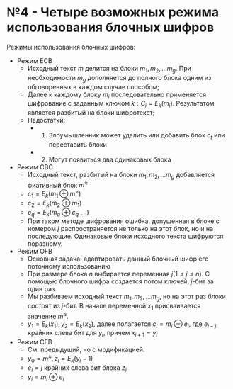# №4 - Четыре возможных режима использования блочных шифров

Режимы использования блочных шифров:
- Режим ЕСВ
	- Исходный текст $m$ делится на блоки $m_{1},m_{2},\dots m_{g}$. При необходимости $m_{g}$ дополняется до полного блока одним из обговоренных в каждом случае способом;
	- Далее к каждому блоку $m_{i}$ последовательно применяется шифрование с заданным ключом $k: C_{i}=E_{k}(m_{i})$. Результатом является разбитый на блоки шифротекст;
	- Недостатки: 
		- 1. Злоумышленник может удалить или добавить блок $c_{t}$ или переставить блоки
		- 2. Могут появиться два одинаковых блока
- Режим СВС
	- Исходный текст, разбитый на блоки $m_{1}, m_{2},\dots m_{g}$ добавляется фиативный блок $m^{\approx}$
	- $c_{1}=E_{k}(m_{1} \oplus m^{\approx})$
	- $c_{2}=E_{k}(m_{2} \oplus m_{1})$
	- $c_{q}=E_{k}(m_{q} \oplus c_{q-1})$
	- При таком методе шифрования ошибка, допущенная в блоке с номером $j$ распространяется не только на этот блок, но и на последующие. Одинаковые блоки исходного текста шифруются поразному.
- Режим OFB
	- Основная задача: адаптировать данный блочный шифр  его поточному использованию
	- При размере блока $n$ выбирается переменная $j(1\leq j\leq n)$. С помощью блочного шифра создается потом ключей, $j$-бит за один раз. 
	- Мы разбиваем исходный текст $m_{1},m_{2},\dots m_{g}$, но на этот раз блоки состоят из $j$-бит. В начале переменной $x_{1}$ присваивается значение $m^{\approx}$. 
	- $y_{1}=E_{k}(x_{1}), y_{2}=E_{k}(x_{2})$, далее полагается $c_{i}=m_{i}\oplus e_{i}$, где $e_{i-j}$ крайних слева бит для $y_{i}$, причем $x_{i+1}=y_{i}$
- Режим CFB
	- См. предыдущий, но с модификацией.
	- $y_{0}=m^{\approx},z_{i}=E_{k}(y_{i}-1)$
	- $e_{i}=j$ крайних слева бит блока $z_{i}$
	- $y_{i}=m_{i}\oplus e_{i}$

